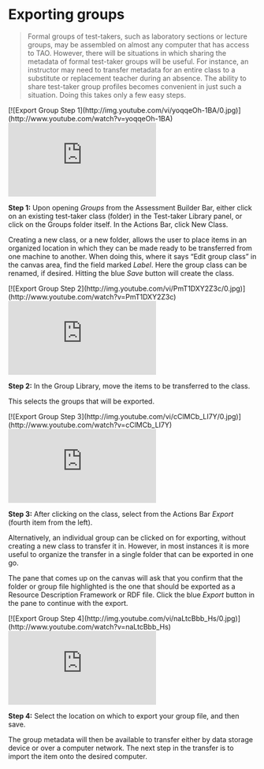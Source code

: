 # Exporting groups

>Formal groups of test-takers, such as laboratory sections or lecture groups, may be assembled on almost any computer that has access to TAO. However, there will be situations in which sharing the metadata of formal test-taker groups will be useful. For instance, an instructor may need to transfer metadata for an entire class to a substitute or replacement teacher during an absence. The ability to share test-taker group profiles becomes convenient in just such a situation. Doing this takes only a few easy steps.

<div class="hidden-video">
[![Export Group Step 1](http://img.youtube.com/vi/yoqqeOh-1BA/0.jpg)](http://www.youtube.com/watch?v=yoqqeOh-1BA)
</div>

<div class='embed-container'><iframe src="https://www.youtube.com/embed/yoqqeOh-1BA?rel=0" frameborder="0" allowfullscreen="true"></iframe></div>

**Step 1:** Upon opening *Groups* from the Assessment Builder Bar, either click on an existing test-taker class (folder) in the Test-taker Library panel, or click on the Groups folder itself. In the Actions Bar, click New Class. 

Creating a new class, or a new folder, allows the user to place items in an organized location in which they can be made ready to be transferred from one machine to another. When doing this, where it says “Edit group class” in the canvas area, find the field marked *Label*. Here the group class can be renamed, if desired.  Hitting the blue *Save* button will create the class.

<div class="hidden-video">
[![Export Group Step 2](http://img.youtube.com/vi/PmT1DXY2Z3c/0.jpg)](http://www.youtube.com/watch?v=PmT1DXY2Z3c)
</div>

<div class='embed-container'><iframe src="https://www.youtube.com/embed/PmT1DXY2Z3c?rel=0" frameborder="0" allowfullscreen="true"></iframe></div>

**Step 2:** In the Group Library, move the items to be transferred to the class.

This selects the groups that will be exported.

<div class="hidden-video">
[![Export Group Step 3](http://img.youtube.com/vi/cClMCb_LI7Y/0.jpg)](http://www.youtube.com/watch?v=cClMCb_LI7Y)
</div>

<div class='embed-container'><iframe src="https://www.youtube.com/embed/cClMCb_LI7Y?rel=0" frameborder="0" allowfullscreen="true"></iframe></div>

**Step 3:** After clicking on the class, select from the Actions Bar *Export* (fourth item from the left).

Alternatively, an individual group can be clicked on for exporting, without creating a new class to transfer it in. However, in most instances it is more useful to organize the transfer in a single folder that can be exported in one go.

The pane that comes up on the canvas will ask that you confirm that the folder or group file highlighted is the one that should be exported as a Resource Description Framework or RDF file. Click the blue *Export* button in the pane to continue with the export.

<div class="hidden-video">
[![Export Group Step 4](http://img.youtube.com/vi/naLtcBbb_Hs/0.jpg)](http://www.youtube.com/watch?v=naLtcBbb_Hs)
</div>

<div class='embed-container'><iframe src="https://www.youtube.com/embed/naLtcBbb_Hs?rel=0" frameborder="0" allowfullscreen="true"></iframe></div>

**Step 4:** Select the location on which to export your group file, and then save.

The group metadata will then be available to transfer either by data storage device or over a computer network. The next step in the transfer is to import the item onto the desired computer.
